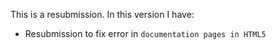 This is a resubmission. In this version I have:

* Resubmission to fix error in `documentation pages in HTML5`
